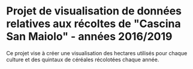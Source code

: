 # Projet de visualisation de données relatives aux récoltes de "Cascina San Maiolo" - années 2016/2019

Ce projet vise à créer une visualisation des hectares utilisés pour chaque culture et des quintaux de céréales récolotées chaque année.
